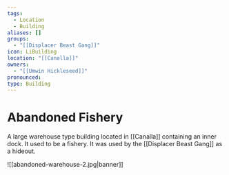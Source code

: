 ```yaml
---
tags:
  - Location
  - Building
aliases: []
groups:
  - "[[Displacer Beast Gang]]"
icon: LiBuilding
location: "[[Canalla]]"
owners:
  - "[[Umwin Hickleseed]]"
pronounced: 
type: Building
---
```


# Abandoned Fishery

A large warehouse type building located in [[Canalla]] containing an inner dock. It used to be a fishery. It was used by the [[Displacer Beast Gang]] as a hideout.

![[abandoned-warehouse-2.jpg|banner]]
